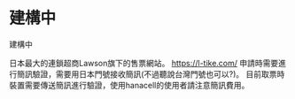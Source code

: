 # 建構中

建構中

日本最大的連鎖超商Lawson旗下的售票網站。
https://l-tike.com/
申請時需要進行簡訊驗證，需要用日本門號接收簡訊(不過聽說台灣門號也可以?)。
目前取票時裝置需要傳送簡訊進行驗證，使用hanacell的使用者請注意簡訊費用。
